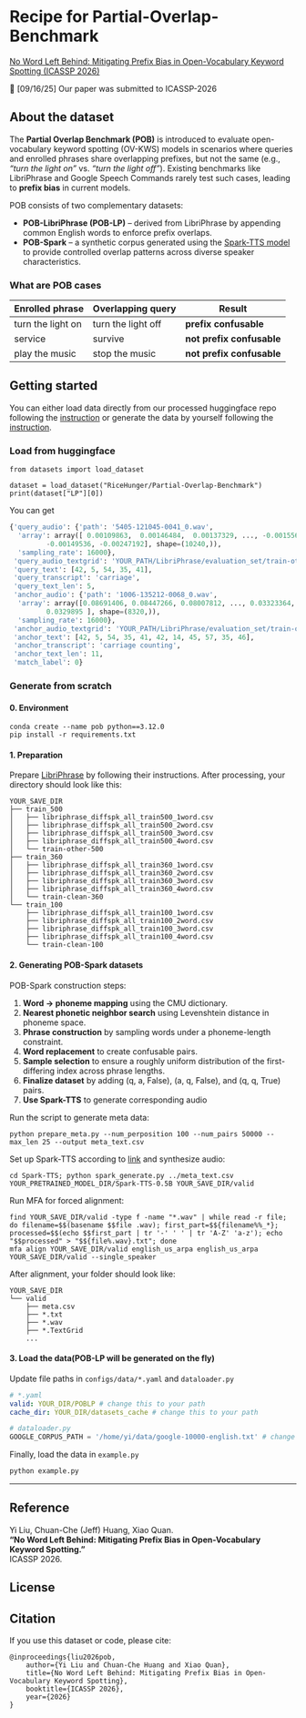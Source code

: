 # Recipe for Partial-Overlap-Benchmark
[No Word Left Behind: Mitigating Prefix Bias in Open-Vocabulary Keyword Spotting (ICASSP 2026)](http://google.com)

:loudspeaker: [09/16/25] Our paper was submitted to ICASSP-2026
## About the dataset  
The **Partial Overlap Benchmark (POB)** is introduced to evaluate open-vocabulary keyword spotting (OV-KWS) models in scenarios where queries and enrolled phrases share overlapping prefixes, but not the same (e.g., *“turn the light on”* vs. *“turn the light off”*). Existing benchmarks like LibriPhrase and Google Speech Commands rarely test such cases, leading to **prefix bias** in current models.  

POB consists of two complementary datasets:  

* **POB-LibriPhrase (POB-LP)** – derived from LibriPhrase by appending common English words to enforce prefix overlaps.  
* **POB-Spark** – a synthetic corpus generated using the [Spark-TTS model](https://github.com/SparkAudio/Spark-TTS) to provide controlled overlap patterns across diverse speaker characteristics.  

### What are POB cases
| Enrolled phrase | Overlapping query | Result |  
|----|----|----|  
| turn the light on | turn the light off | **prefix confusable** |  
| service | survive | **not prefix confusable** |  
| play the music | stop the music | **not prefix confusable** |  

## Getting started
You can either load data directly from our processed huggingface repo following the [instruction](#Load-from-huggingface) or generate the data by yourself following the [instruction](#Generate-from-scratch).

### Load from huggingface
```
from datasets import load_dataset

dataset = load_dataset("RiceHunger/Partial-Overlap-Benchmark")
print(dataset["LP"][0])
```
You can get
```python
{'query_audio': {'path': '5405-121045-0041_0.wav',
  'array': array([ 0.00109863,  0.00146484,  0.00137329, ..., -0.0015564 ,
         -0.00149536, -0.00247192], shape=(10240,)),
  'sampling_rate': 16000},
 'query_audio_textgrid': 'YOUR_PATH/LibriPhrase/evaluation_set/train-other-500/train-other-500/5405/121045/5405-121045-0041_0.TextGrid',
 'query_text': [42, 5, 54, 35, 41],
 'query_transcript': 'carriage',
 'query_text_len': 5,
 'anchor_audio': {'path': '1006-135212-0068_0.wav',
  'array': array([0.08691406, 0.08447266, 0.08007812, ..., 0.03323364, 0.03277588,
         0.0329895 ], shape=(8320,)),
  'sampling_rate': 16000},
 'anchor_audio_textgrid': 'YOUR_PATH/LibriPhrase/evaluation_set/train-other-500/train-other-500/1006/135212/1006-135212-0068_0.TextGrid',
 'anchor_text': [42, 5, 54, 35, 41, 42, 14, 45, 57, 35, 46],
 'anchor_transcript': 'carriage counting',
 'anchor_text_len': 11,
 'match_label': 0}
```


### Generate from scratch
#### 0. Environment
```
conda create --name pob python==3.12.0
pip install -r requirements.txt
```
#### 1. Preparation
Prepare [LibriPhrase](https://github.com/gusrud1103/LibriPhrase) by following their instructions.
After processing, your directory should look like this:
```
YOUR_SAVE_DIR
├── train_500
│   ├── libriphrase_diffspk_all_train500_1word.csv
│   ├── libriphrase_diffspk_all_train500_2word.csv
│   ├── libriphrase_diffspk_all_train500_3word.csv
│   ├── libriphrase_diffspk_all_train500_4word.csv
│   └── train-other-500
├── train_360
│   ├── libriphrase_diffspk_all_train360_1word.csv
│   ├── libriphrase_diffspk_all_train360_2word.csv
│   ├── libriphrase_diffspk_all_train360_3word.csv
│   ├── libriphrase_diffspk_all_train360_4word.csv
│   └── train-clean-360
└── train_100
    ├── libriphrase_diffspk_all_train100_1word.csv
    ├── libriphrase_diffspk_all_train100_2word.csv
    ├── libriphrase_diffspk_all_train100_3word.csv
    ├── libriphrase_diffspk_all_train100_4word.csv
    └── train-clean-100

```
#### 2. Generating POB-Spark datasets
POB-Spark construction steps:
1. **Word → phoneme mapping** using the CMU dictionary.  
2. **Nearest phonetic neighbor search** using Levenshtein distance in phoneme space.  
3. **Phrase construction** by sampling words under a phoneme-length constraint.  
4. **Word replacement** to create confusable pairs.  
5. **Sample selection** to ensure a roughly uniform distribution of the first-differing index across phrase lengths.  
6. **Finalize dataset** by adding (q, a, False), (a, q, False), and (q, q, True) pairs.
7. **Use Spark-TTS** to generate corresponding audio

Run the script to generate meta data:
```
python prepare_meta.py --num_perposition 100 --num_pairs 50000 --max_len 25 --output meta_text.csv
```
Set up Spark-TTS according to [link](https://github.com/SparkAudio/Spark-TTS) and synthesize audio:
```
cd Spark-TTS; python spark_generate.py ../meta_text.csv YOUR_PRETRAINED_MODEL_DIR/Spark-TTS-0.5B YOUR_SAVE_DIR/valid
```
Run MFA for forced alignment:
```
find YOUR_SAVE_DIR/valid -type f -name "*.wav" | while read -r file; do filename=$$(basename $$file .wav); first_part=$${filename%%_*}; processed=$$(echo $$first_part | tr '-' ' ' | tr 'A-Z' 'a-z'); echo "$$processed" > "$${file%.wav}.txt"; done
mfa align YOUR_SAVE_DIR/valid english_us_arpa english_us_arpa YOUR_SAVE_DIR/valid --single_speaker
```
After alignment, your folder should look like:
```
YOUR_SAVE_DIR
└── valid
    ├── meta.csv
    ├── *.txt
    ├── *.wav
    ├── *.TextGrid
    ...
```
#### 3. Load the data(POB-LP will be generated on the fly)
Update file paths in `configs/data/*.yaml` and `dataloader.py`
```yaml
# *.yaml
valid: YOUR_DIR/POBLP # change this to your path
cache_dir: YOUR_DIR/datasets_cache # change this to your path
```

```python
# dataloader.py
GOOGLE_CORPUS_PATH = '/home/yi/data/google-10000-english.txt' # change this to your path
```
Finally, load the data in `example.py`
```python
python example.py
```

---

## Reference
Yi Liu, Chuan-Che (Jeff) Huang, Xiao Quan.  
**“No Word Left Behind: Mitigating Prefix Bias in Open-Vocabulary Keyword Spotting.”**  
ICASSP 2026.

## License

## Citation
If you use this dataset or code, please cite:

    @inproceedings{liu2026pob,
        author={Yi Liu and Chuan-Che Huang and Xiao Quan},
        title={No Word Left Behind: Mitigating Prefix Bias in Open-Vocabulary Keyword Spotting},
        booktitle={ICASSP 2026},
        year={2026}
    }
